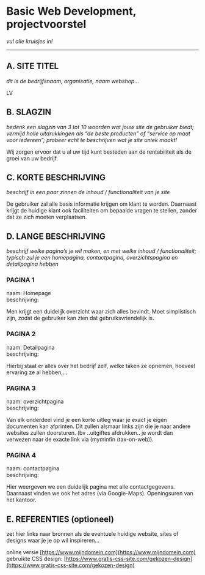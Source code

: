 # Basic Web Development, projectvoorstel

_vul alle kruisjes in!_

---

## A. SITE TITEL
_dit is de bedrijfsnaam, organisatie, naam webshop..._

LV

## B. SLAGZIN
_bedenk een slagzin van 3 tot 10 woorden wat jouw site de gebruiker biedt; vermijd holle uitdrukkingen als “de beste producten” of “service op maat voor iedereen”; probeer echt te beschrijven wat je site uniek maakt!_

Wij zorgen ervoor dat u al uw tijd kunt besteden aan de rentabiliteit als de groei van uw bedrijf.

## C. KORTE BESCHRIJVING 
_beschrijf in een paar zinnen de inhoud / functionaliteit van je site_

De gebruiker zal alle basis informatie krijgen om klant te worden. Daarnaast krijgt de huidige klant ook faciliteiten om bepaalde vragen te stellen, zonder dat ze zich moeten verplaatsen.

## D. LANGE BESCHRIJVING 
_beschrijf welke pagina’s je wil maken, en met welke inhoud / functionaliteit; typisch zul je een homepagina, contactpagina, overzichtspagina en detailpagina hebben_

### PAGINA 1 
naam: Homepage  
beschrijving:

Men krijgt een duidelijk overzicht waar zich alles bevindt. Moet simplistisch zijn, zodat de gebruiker kan zien dat gebruiksvriendelijk is.

### PAGINA 2
naam: Detailpagina  
beschrijving:

Hierbij staat er alles over het bedrijf zelf, welke taken ze opnemen, hoeveel ervaring ze al hebben,...

### PAGINA 3
naam: overzichtpagina  
beschrijving: 

Van elk onderdeel vind je een korte uitleg waar je exact je eigen documenten kan afprinten. Dit zullen alsmaar links zijn die je naar andere websites zullen doorsturen. (bv ..uitgiftes afdrukken.. je wordt dan verwezen naar de exacte link via (myminfin (tax-on-web)).

### PAGINA 4
naam: contactpagina  
beschrijving:

Hier weergeven we een duidelijk pagina met alle contactgegevens. Daarnaast vinden we ook het adres (via Google-Maps). Openingsuren van het kantoor.

## E. REFERENTIES (optioneel) 
zet hier links naar bronnen als de eventuele huidige website, sites of designs waar je je op wil inspireren... 

online versie [https://www.mijndomein.com](https://www.mijndomein.com)  
gebruikte CSS design: [https://www.gratis-css-site.com/gekozen-design](https://www.gratis-css-site.com/gekozen-design) 
